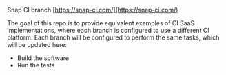 Snap CI branch
[https://snap-ci.com/](https://snap-ci.com/)

The goal of this repo is to provide equivalent examples of CI SaaS implementations, where each branch is configured to use a different CI platform. Each branch will be configured to perform the same tasks, which will be updated here:

* Build the software
* Run the tests

